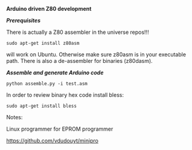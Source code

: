 **Arduino driven Z80 development**

***Prerequisites***

There is actually a Z80 assembler in the universe repos!!!

```
sudo apt-get install z80asm 
```

will work on Ubuntu. Otherwise make sure z80asm is in your executable path. There is also a de-assembler for binaries (z80dasm).

***Assemble and generate Arduino code***

```
python assemble.py -i test.asm
```


In order to review binary hex code install bless:

```
sudo apt-get install bless
```

Notes:

Linux programmer for EPROM programmer

https://github.com/vdudouyt/minipro
